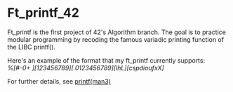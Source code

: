 # Ft_printf_42

Ft_printf is the first project of 42's Algorithm branch. The goal is to practice modular programming by recoding the famous variadic printing function of the LIBC printf().

Here's an example of the format that my ft_printf currently supports:<br>
<i>%[#-0+ ][123456789][.0123456789][lhL][cspdioufxX]</i>

For further details, see [printf(man3)](http://manpagesfr.free.fr/man/man3/printf.3.html)
